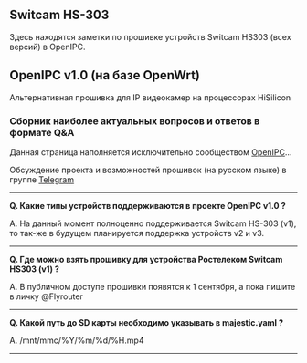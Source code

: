
## Switcam HS-303

Здесь находятся заметки по прошивке устройств Switcam HS303 (всех версий) в OpenIPC.


## OpenIPC v1.0 (на базе OpenWrt)

Альтернативная прошивка для IP видеокамер на процессорах HiSilicon

### Сборник наиболее актуальных вопросов и ответов в формате Q&A

Данная страница наполняется исключительно сообществом [OpenIPC](https://openipc.org)...

Обсуждение проекта и возможностей прошивок (на русском языке) в группе [Telegram](https://t.me/openipc_modding)

-----

**Q. Какие типы устройств поддерживаются в проекте OpenIPC v1.0 ?**

A. На данный момент полноценно поддерживается Switcam HS-303 (v1), то так-же в будущем планируется поддержка устройств v2 и v3.

-----

**Q. Где можно взять прошивку для устройства Ростелеком Switcam HS303 (v1) ?**

A. В публичном доступе прошивки появятся к 1 сентября, а пока пишите в личку @Flyrouter

-----

**Q. Какой путь до SD карты необходимо указывать в majestic.yaml ?**

A. /mnt/mmc/%Y/%m/%d/%H.mp4

-----